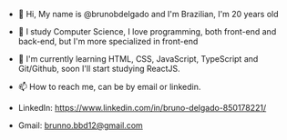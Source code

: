 - 👋 Hi, My name is @brunobdelgado and I'm Brazilian, I'm 20 years old
- 👀 I study Computer Science, I love programming, both front-end and back-end, but I'm more specialized in front-end
- 🌱 I'm currently learning HTML, CSS, JavaScript, TypeScript and Git/Github, soon I'll start studying ReactJS.
- 📫 How to reach me, can be by email or linkedin.

- LinkedIn: https://www.linkedin.com/in/bruno-delgado-850178221/
- Gmail: brunno.bbd12@gmail.com
